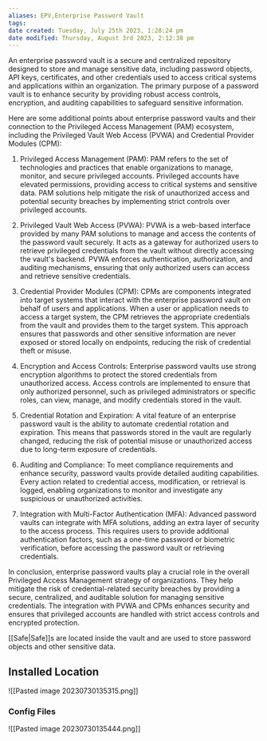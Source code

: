 ```yaml
---
aliases: EPV,Enterprise Password Vault
tags: 
date created: Tuesday, July 25th 2023, 1:28:24 pm
date modified: Thursday, August 3rd 2023, 2:12:38 pm
---
```

An enterprise password vault is a secure and centralized repository designed to store and manage sensitive data, including password objects, API keys, certificates, and other credentials used to access critical systems and applications within an organization. The primary purpose of a password vault is to enhance security by providing robust access controls, encryption, and auditing capabilities to safeguard sensitive information.

Here are some additional points about enterprise password vaults and their connection to the Privileged Access Management (PAM) ecosystem, including the Privileged Vault Web Access (PVWA) and Credential Provider Modules (CPM):

1. Privileged Access Management (PAM): PAM refers to the set of technologies and practices that enable organizations to manage, monitor, and secure privileged accounts. Privileged accounts have elevated permissions, providing access to critical systems and sensitive data. PAM solutions help mitigate the risk of unauthorized access and potential security breaches by implementing strict controls over privileged accounts.

2. Privileged Vault Web Access (PVWA): PVWA is a web-based interface provided by many PAM solutions to manage and access the contents of the password vault securely. It acts as a gateway for authorized users to retrieve privileged credentials from the vault without directly accessing the vault's backend. PVWA enforces authentication, authorization, and auditing mechanisms, ensuring that only authorized users can access and retrieve sensitive credentials.

3. Credential Provider Modules (CPM): CPMs are components integrated into target systems that interact with the enterprise password vault on behalf of users and applications. When a user or application needs to access a target system, the CPM retrieves the appropriate credentials from the vault and provides them to the target system. This approach ensures that passwords and other sensitive information are never exposed or stored locally on endpoints, reducing the risk of credential theft or misuse.

4. Encryption and Access Controls: Enterprise password vaults use strong encryption algorithms to protect the stored credentials from unauthorized access. Access controls are implemented to ensure that only authorized personnel, such as privileged administrators or specific roles, can view, manage, and modify credentials stored in the vault.

5. Credential Rotation and Expiration: A vital feature of an enterprise password vault is the ability to automate credential rotation and expiration. This means that passwords stored in the vault are regularly changed, reducing the risk of potential misuse or unauthorized access due to long-term exposure of credentials.

6. Auditing and Compliance: To meet compliance requirements and enhance security, password vaults provide detailed auditing capabilities. Every action related to credential access, modification, or retrieval is logged, enabling organizations to monitor and investigate any suspicious or unauthorized activities.

7. Integration with Multi-Factor Authentication (MFA): Advanced password vaults can integrate with MFA solutions, adding an extra layer of security to the access process. This requires users to provide additional authentication factors, such as a one-time password or biometric verification, before accessing the password vault or retrieving credentials.

In conclusion, enterprise password vaults play a crucial role in the overall Privileged Access Management strategy of organizations. They help mitigate the risk of credential-related security breaches by providing a secure, centralized, and auditable solution for managing sensitive credentials. The integration with PVWA and CPMs enhances security and ensures that privileged accounts are handled with strict access controls and encrypted protection. 

[[Safe|Safe]]s are located inside the vault and are used to store password objects and other sensitive data.

## Installed Location

![[Pasted image 20230730135315.png]]

### Config Files

![[Pasted image 20230730135444.png]]
